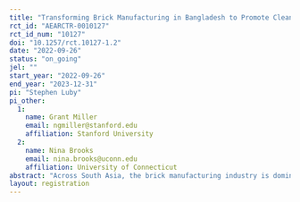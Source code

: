 ```yaml
---
title: "Transforming Brick Manufacturing in Bangladesh to Promote Clean Air and Better Health"
rct_id: "AEARCTR-0010127"
rct_id_num: "10127"
doi: "10.1257/rct.10127-1.2"
date: "2022-09-26"
status: "on_going"
jel: ""
start_year: "2022-09-26"
end_year: "2023-12-31"
pi: "Stephen Luby"
pi_other:
  1:
    name: Grant Miller
    email: ngmiller@stanford.edu
    affiliation: Stanford University
  2:
    name: Nina Brooks
    email: nina.brooks@uconn.edu
    affiliation: University of Connecticut
abstract: "Across South Asia, the brick manufacturing industry is dominated by inefficient, coal-burning kilns. Brick kilns are one of the largest emitters in the region. In Bangladesh, kilns contribute 17% of the country’s annual CO2 emissions and 11% of PM2.5. The pollution released by these kilns worsens local air quality, health and agricultural productivity, and global climate. Reducing these emissions could generate large social benefits. A properly constructed and operated zigzag kiln can reduce black carbon by 41%, CO2 by 21%, and PM2.5 by 80% – and strikingly, also increase kiln profitability. Yet the vast majority are incorrectly constructed and operated. Our preliminary work found that lack of knowledge regarding proper construction and operation and inattention to worker incentives undermine kiln operation. We propose a randomized intervention among kiln owners in Bangladesh that relaxes these barriers to improve kiln performance, reduce air pollution, and lower greenhouse gas emissions. "
layout: registration
---
```


